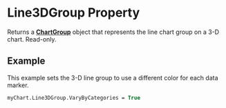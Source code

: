 
# Line3DGroup Property

Returns a  **[ChartGroup](8a485a8c-e181-a039-60b9-a02c2c89b26e.md)** object that represents the line chart group on a 3-D chart. Read-only.


## Example

This example sets the 3-D line group to use a different color for each data marker.


```vb
myChart.Line3DGroup.VaryByCategories = True
```

